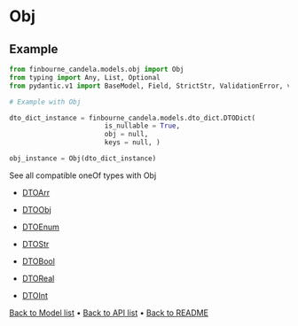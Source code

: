 # Obj

## Example

```python
from finbourne_candela.models.obj import Obj
from typing import Any, List, Optional
from pydantic.v1 import BaseModel, Field, StrictStr, ValidationError, validator

# Example with Obj 

dto_dict_instance = finbourne_candela.models.dto_dict.DTODict(
                        is_nullable = True, 
                        obj = null, 
                        keys = null, )

obj_instance = Obj(dto_dict_instance)

```
See all compatible oneOf types with Obj


 * [DTOArr](./DTOArr.md)

 * [DTOObj](./DTOObj.md)

 * [DTOEnum](./DTOEnum.md)

 * [DTOStr](./DTOStr.md)

 * [DTOBool](./DTOBool.md)

 * [DTOReal](./DTOReal.md)

 * [DTOInt](./DTOInt.md)

[Back to Model list](../README.md#documentation-for-models) &#8226; [Back to API list](../README.md#documentation-for-api-endpoints) &#8226; [Back to README](../README.md)

